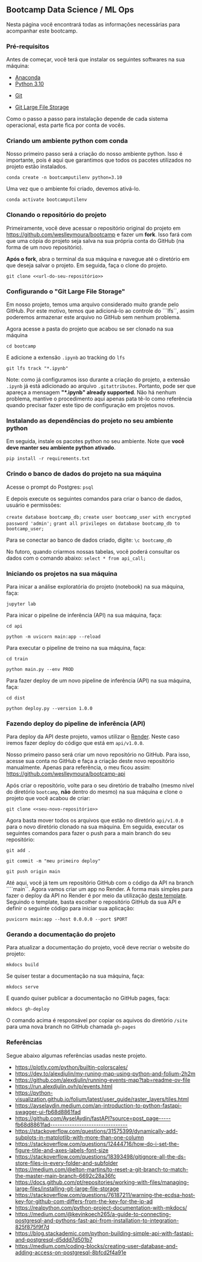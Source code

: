 ## Bootcamp Data Science / ML Ops

Nesta página você encontrará todas as informações necessárias para acompanhar este bootcamp.

### Pré-requisitos

Antes de começar, você terá que instalar os seguintes softwares na sua máquina:
* [Anaconda](https://www.anaconda.com/download) 
* [Python 3.10](https://www.python.org/downloads/)
+ [Git](https://git-scm.com/book/en/v2/Getting-Started-Installing-Git)
* [Git Large File Storage](https://docs.github.com/pt/repositories/working-with-files/managing-large-files/installing-git-large-file-storage)

Como o passo a passo para instalação depende de cada sistema operacional, esta parte fica por conta de vocês. 

### Criando um ambiente python com conda

Nosso primeiro passo será a criação do nosso ambiente python. Isso é importante, pois é aqui que garantimos que todos os pacotes utilizados no projeto estão instalados.

```conda create -n bootcamputilenv python=3.10```

Uma vez que o ambiente foi criado, devemos ativá-lo.

```conda activate bootcamputilenv```

### Clonando o repositório do projeto

Primeiramente, você deve acessar o repositório original do projeto em https://github.com/weslleymoura/bootcamp e fazer um **fork**. Isso fará com que uma cópia do projeto seja salva na sua própria conta do GitHub (na forma de um novo repositório). 

**Após o fork**, abra o terminal da sua máquina e navegue até o diretório em que deseja salvar o projeto. Em seguida, faça o clone do projeto.

```git clone <<url-do-seu-repositório>>```

### Configurando o "Git Large File Storage"

Em nosso projeto, temos uma arquivo considerado muito grande pelo GitHub. Por este motivo, temos que adicioná-lo ao controle do ```lfs``, assim poderemos armazenar este arquivo no GitHub sem nenhum problema.

Agora acesse a pasta do projeto que acabou se ser clonado na sua máquina

```cd bootcamp ```

E adicione a extensão ```.ipynb``` ao tracking do ```lfs```

```git lfs track "*.ipynb"```

Note: como já configuramos isso durante a criação do projeto, a extensão ```.ipynb``` já está adicionado ao arquivo ```.gitattributes```. Portanto, pode ser que apareça a mensagem **"*.ipynb" already supported**. Não há nenhum problema, mantive o procedimento aqui apenas pata tê-lo como referência quando precisar fazer este tipo de configuração em projetos novos.

### Instalando as dependências do projeto no seu ambiente python

Em seguida, instale os pacotes python no seu ambiente. Note que **você deve manter seu ambiente python ativado**.

```pip install -r requirements.txt```

### Crindo o banco de dados do projeto na sua máquina

Acesse o prompt do Postgres:
```psql```

E depois execute os seguintes comandos para criar o banco de dados, usuário e permissões:

```create database bootcamp_db;```
```create user bootcamp_user with encrypted password 'admin';```
```grant all privileges on database bootcamp_db to bootcamp_user;```

Para se conectar ao banco de dados criado, digite:
```\c bootcamp_db```

No futoro, quando criarmos nossas tabelas, você poderá consultar os dados com o comando abaixo:
```select * from api_call;```

### Iniciando os projetos na sua máquina

Para inicar a análise exploratória do projeto (notebook) na sua máquina, faça:

```jupyter lab```

Para inicar o pipeline de inferência (API) na sua máquina, faça:

```cd api```

```python -m uvicorn main:app --reload```

Para executar o pipeline de treino na sua máquina, faça:

```cd train```

```python main.py --env PROD```

Para fazer deploy de um novo pipeline de inferência (API) na sua máquina, faça:

```cd dist```

```python deploy.py --version 1.0.0```

### Fazendo deploy do pipeline de inferência (API)

Para deploy da API deste projeto, vamos utilizar o [Render](https://dashboard.render.com/).
Neste caso iremos fazer deploy do código que está em ```api/v1.0.0```.

Nosso primeiro passo será criar um novo repositório no GitHub. Para isso, acesse sua conta no GitHub e faça a criação deste novo repositório manualmente. 
Apenas para referência, o meu ficou assim: https://github.com/weslleymoura/bootcamp-api

Após criar o repositório, volte para o seu diretório de trabalho (mesmo nível do diretório ```bootcamp```, **não** dentro do mesmo) na sua máquina e clone o projeto que você acabou de criar:

```git clone <<seu-novo-repositório>>```

Agora basta mover todos os arquivos que estão no diretório ```api/v1.0.0``` para o novo diretório clonado na sua máquina.
Em seguida, executar os seguintes comandos para fazer o push para a main branch do seu repositório:

```git add .```

```git commit -m "meu primeiro deploy"```

```git push origin main```

Até aqui, você já tem um repositório GitHub com o código da API na branch ````main``. Agora vamos criar um app no Render.
A forma mais simples para fazer o deploy da API no Render é por meio da utilização [deste template](https://docs.render.com/deploy-fastapi).
Seguindo o template, basta escolher o repositório GitHub da sua API e definir o seguinte código para iniciar sua aplicação:

```puvicorn main:app --host 0.0.0.0 --port $PORT```

### Gerando a documentação do projeto

Para atualizar a documentação do projeto, você deve recriar o website do projeto:

```mkdocs build```

Se quiser testar a documentação na sua máquina, faça:

```mkdocs serve```

E quando quiser publicar a documentação no GitHub pages, faça:

```mkdocs gh-deploy```

O comando acima é responsável por copiar os aquivos do diretório ```/site``` para uma nova branch no GitHub chamada ```gh-pages```

### Referências

Segue abaixo algumas referências usadas neste projeto.

* https://plotly.com/python/builtin-colorscales/
* https://dev.to/alexdjulin/my-runing-map-using-python-and-folium-2h2m
* https://github.com/alexdjulin/running-events-map?tab=readme-ov-file
* https://run.alexdjulin.ovh/p/events.html
* https://python-visualization.github.io/folium/latest/user_guide/raster_layers/tiles.html
* https://ayselaydin.medium.com/an-introduction-to-python-fastapi-swagger-ui-fb68d8861fad
* https://github.com/AyselAydin/fastAPI?source=post_page-----fb68d8861fad--------------------------------
* https://stackoverflow.com/questions/31575399/dynamically-add-subplots-in-matplotlib-with-more-than-one-column
* https://stackoverflow.com/questions/12444716/how-do-i-set-the-figure-title-and-axes-labels-font-size
* https://stackoverflow.com/questions/18393498/gitignore-all-the-ds-store-files-in-every-folder-and-subfolder
* https://medium.com/@elton-martins/to-reset-a-git-branch-to-match-the-master-main-branch-6692c28a36fc
* https://docs.github.com/pt/repositories/working-with-files/managing-large-files/installing-git-large-file-storage
* https://stackoverflow.com/questions/76187211/warning-the-ecdsa-host-key-for-github-com-differs-from-the-key-for-the-ip-ad
* https://realpython.com/python-project-documentation-with-mkdocs/
* https://medium.com/@kevinkoech265/a-guide-to-connecting-postgresql-and-pythons-fast-api-from-installation-to-integration-825f875f9f7d
* https://blog.stackademic.com/python-building-simple-api-with-fastapi-and-postgresql-d5ddd7d501b7
* https://medium.com/coding-blocks/creating-user-database-and-adding-access-on-postgresql-8bfcd2f4a91e


